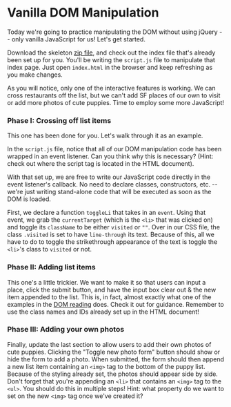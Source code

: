 # Vanilla DOM Manipulation

Today we're going to practice manipulating the DOM without using jQuery -- only vanilla JavaScript for us! Let's get started.

Download the skeleton [zip file][zip], and check out the index file that's already been set up for you. You'll be writing the `script.js` file to manipulate that index page. Just open `index.html` in the browser and keep refreshing as you make changes.

As you will notice, only one of the interactive features is working. We can cross restaurants off the list, but we can't add SF places of our own to visit or add more photos of cute puppies. Time to employ some more JavaScript!

[zip]: http://assets.aaonline.io/fullstack/javascript/homeworks/vanilla-dom/skeleton.zip?raw=true

### Phase I: Crossing off list items

This one has been done for you. Let's walk through it as an example.

In the `script.js` file, notice that all of our DOM manipulation code has been wrapped in an event listener. Can you think why this is necessary? (Hint: check out where the script tag is located in the HTML document).

With that set up, we are free to write our JavaScript code directly in the event listener's callback. No need to declare classes, constructors, etc. -- we're just writing stand-alone code that will be executed as soon as the DOM is loaded.

First, we declare a function `toggleLi` that takes in an `event`. Using that event, we grab the `currentTarget` (which is the `<li>` that was clicked on) and toggle its `className` to be either `visited` or `""`. Over in our CSS file, the class `.visited` is set to have `line-through` its text. Because of this, all we have to do to toggle the strikethrough appearance of the text is toggle the `<li>`'s class to `visited` or not.

### Phase II: Adding list items

This one's a little trickier. We want to make it so that users can input a place, click the submit button, and have the input box clear out & the new item appended to the list. This is, in fact, almost exactly what one of the examples in the [DOM reading][dom-reading] does. Check it out for guidance. Remember to use the class names and IDs already set up in the HTML document!

[dom-reading]: https://github.com/appacademy/curriculum/blob/master/javascript/readings/document-object-model.md

### Phase III: Adding your own photos

Finally, update the last section to allow users to add their own photos of cute puppies. Clicking the "Toggle new photo form" button should show or hide the form to add a photo. When submitted, the form should then append a new list item containing an `<img>` tag to the bottom of the puppy list. Because of the styling already set, the photos should appear side by side. Don't forget that you're appending an `<li>` that contains an `<img>` tag to the `<ul>`. You should do this in multiple steps! Hint: what property do we want to set on the new `<img>` tag once we've created it?
